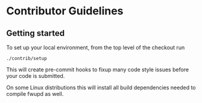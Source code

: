 # Contributor Guidelines

## Getting started

To set up your local environment, from the top level of the checkout run

`./contrib/setup`

This will create pre-commit hooks to fixup many code style issues
before your code is submitted.

On some Linux distributions this will install all build dependencies
needed to compile fwupd as well.

